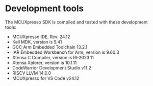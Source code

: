 # Development tools

The MCUXpresso SDK is compiled and tested with these development tools:

-   MCUXpresso IDE, Rev. 24.12
-   Keil MDK, version is 5.41
-   GCC Arm Embedded Toolchain 13.2.1
-   IAR Embedded Workbench for Arm, version is 9.60.3
-   Xtensa C Compiler, version is RI-2023.11
-   Xtensa Xplorer, version is 10.1.11
-   CodeWarrior Development Studio v11.2
-   RISCV LLVM 14.0.0
-   MCUXpresso for VS Code v24.12
